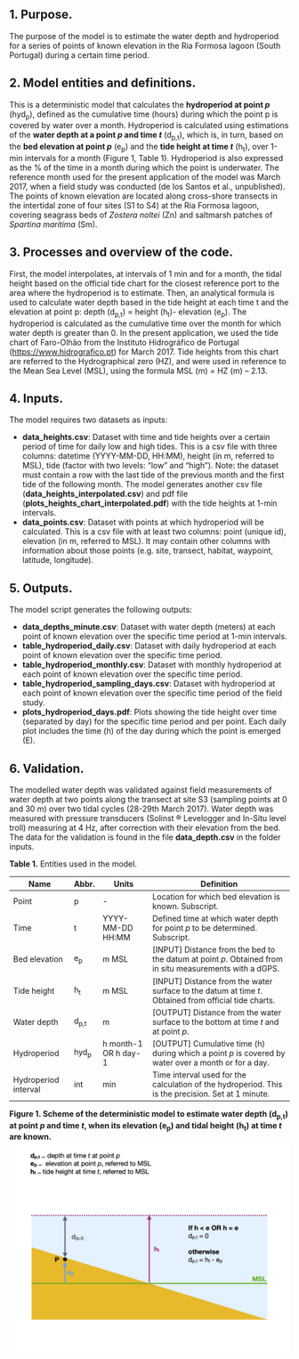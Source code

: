 ## 1.	Purpose.    
The purpose of the model is to estimate the water depth and hydroperiod for a series of points of known elevation in the Ria Formosa lagoon (South Portugal) during a certain time period.     

## 2.	Model entities and definitions.    
This is a deterministic model that calculates the **hydroperiod at point _p_** (hyd<sub>p</sub>), defined as the cumulative time (hours) during which the point p is covered by water over a month. Hydroperiod is calculated using estimations of the **water depth at a point _p_ and time _t_** (d<sub>p,t</sub>), which is, in turn, based on the **bed elevation at point _p_** (e<sub>p</sub>) and the **tide height at time _t_** (h<sub>t</sub>), over 1-min intervals for a month (Figure 1, Table 1). Hydroperiod is also expressed as the % of the time in a month during which the point is underwater. The reference month used for the present application of the model was March 2017, when a field study was conducted (de los Santos et al., unpublished). The points of known elevation are located along cross-shore transects in the intertidal zone of four sites (S1 to S4) at the Ria Formosa lagoon, covering seagrass beds of *Zostera noltei* (Zn) and saltmarsh patches of *Spartina maritima* (Sm).     

## 3.	Processes and overview of the code.     
First, the model interpolates, at intervals of 1 min and for a month, the tidal height based on the official tide chart for the closest reference port to the area where the hydroperiod is to estimate. Then, an analytical formula is used to calculate water depth based in the tide height at each time t and the elevation at point p:  depth (d<sub>p,t</sub>) = height (h<sub>t</sub>)- elevation (e<sub>p</sub>). The hydroperiod is calculated as the cumulative time over the month for which water depth is greater than 0. In the present application, we used the tide chart of Faro-Olhão from the Instituto Hidrográfico de Portugal (https://www.hidrografico.pt) for March 2017. Tide heights from this chart are referred to the Hydrographical zero	(HZ), and were used in reference to the Mean Sea Level (MSL), using the formula MSL (m) = HZ (m) – 2.13.

## 4. Inputs.    
The model requires two datasets as inputs:        
*	**data_heights.csv**: Dataset with time and tide heights over a certain period of time for daily low and high tides. This is a csv file with three columns: datetime (YYYY-MM-DD, HH:MM), height (in m, referred to MSL), tide (factor with two levels: “low” and “high”). Note: the dataset must contain a row with the last tide of the previous month and the first tide of the following month. The model generates another csv file (**data_heights_interpolated.csv**) and pdf file (**plots_heights_chart_interpolated.pdf**) with the tide heights at 1-min intervals.              
*	**data_points.csv**: Dataset with points at which hydroperiod will be calculated. This is a csv file with at least two columns: point (unique id), elevation (in m, referred to MSL). It may contain other columns with information about those points (e.g. site, transect, habitat, waypoint, latitude, longitude).           

## 5. Outputs.     
The model script generates the following outputs:     
*	**data_depths_minute.csv**: Dataset with water depth (meters) at each point of known elevation over the specific time period at 1-min intervals.     
*	**table_hydroperiod_daily.csv**: Dataset with daily hydroperiod at each point of known elevation over the specific time period.       
*	**table_hydroperiod_monthly.csv**: Dataset with monthly hydroperiod at each point of known elevation over the specific time period.       
*	**table_hydroperiod_sampling_days.csv**: Dataset with hydroperiod at each point of known elevation over the specific time period of the field study.   
*	**plots_hydroperiod_days.pdf**: Plots showing the tide height over time (separated by day) for the specific time period and per point. Each daily plot includes the time (h) of the day during which the point is emerged (E).       

## 6.	Validation.     
The modelled water depth was validated against field measurements of water depth at two points along the transect at site S3 (sampling points at 0 and 30 m) over two tidal cycles (28-29th March 2017). Water depth was measured with pressure transducers (Solinst ® Levelogger and In-Situ level troll) measuring at 4 Hz, after correction with their elevation from the bed. The data for the validation is found in the file **data_depth.csv** in the folder inputs. 

**Table 1.** Entities used in the model.

| Name	| Abbr.	| Units	| Definition |
| --- | --- | --- | --- |
| Point	| p	| -	| Location for which bed elevation is known. Subscript. |
| Time	| t	| YYYY-MM-DD HH:MM	| Defined time at which water depth for point _p_ to be determined. Subscript. |
| Bed elevation |	e<sub>p</sub>	| m MSL |	[INPUT] Distance from the bed to the datum at point _p_. Obtained from in situ measurements with a dGPS. |
| Tide height	| h<sub>t</sub>	| m MSL |[INPUT] Distance from the water surface to the datum at time _t_. Obtained from official tide charts. |
| Water depth	| d<sub>p,t</sub>	| m	| [OUTPUT] Distance from the water surface to the bottom at time _t_ and at point _p_. |
| Hydroperiod |	hyd<sub>p</sub>	| h month-1 OR h day-1 |[OUTPUT] Cumulative time (h) during which a point _p_ is covered by water over a month or for a day. |
| Hydroperiod interval	| int	| min	| Time interval used for the calculation of the hydroperiod. This is the precision. Set at 1 minute. |

**Figure 1. Scheme of the deterministic model to estimate water depth (d<sub>p,t</sub>) at point _p_ and time _t_, when its elevation (e<sub>p</sub>) and tidal height (h<sub>t</sub>) at time _t_ are known.**
![Figure 1](/figure_1.jpg)


